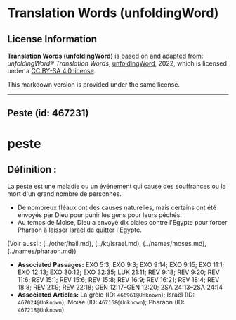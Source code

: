 # Translation Words (unfoldingWord)

## License Information

**Translation Words (unfoldingWord)** is based on and adapted from: _unfoldingWord® Translation Words_, [unfoldingWord](https://unfoldingword.org/utw), 2022, which is licensed under a [CC BY-SA 4.0 license](https://creativecommons.org/licenses/by-sa/4.0/legalcode.en).

This markdown version is provided under the same license.



--------------------------------

## Peste (id: 467231)

peste
=====

Définition :
------------

La peste est une maladie ou un événement qui cause des souffrances ou la mort d'un grand nombre de personnes.

* De nombreux fléaux ont des causes naturelles, mais certains ont été envoyés par Dieu pour punir les gens pour leurs péchés.
* Au temps de Moïse, Dieu a envoyé dix plaies contre l'Egypte pour forcer Pharaon à laisser Israël de quitter l'Egypte.

(Voir aussi : (../other/hail.md), (../kt/israel.md), (../names/moses.md), (../names/pharaoh.md))

* **Associated Passages:** EXO 5:3; EXO 9:3; EXO 9:14; EXO 9:15; EXO 11:1; EXO 12:13; EXO 30:12; EXO 32:35; LUK 21:11; REV 9:18; REV 9:20; REV 11:6; REV 15:1; REV 15:6; REV 15:8; REV 16:9; REV 16:21; REV 18:4; REV 18:8; REV 21:9; REV 22:18; GEN 12:17–GEN 12:20; 2SA 24:13–2SA 24:14
* **Associated Articles:** La grèle (ID: `466961@Unknown`); Israël (ID: `467024@Unknown`); Moïse (ID: `467168@Unknown`); Pharaon (ID: `467218@Unknown`)

